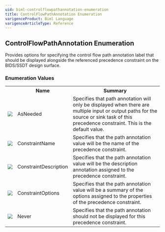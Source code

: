 ```yaml
---
uid: biml-controlflowpathannotation-enumeration
title: ControlFlowPathAnnotation Enumeration
varigenceProduct: Biml Language
varigenceArticleType: Reference
---
```


## ControlFlowPathAnnotation Enumeration<div class="LanguageSummary"><div class ="SummaryItem">Provides options for specifying the control flow path annotation label that should be displayed alongside the referenced precedence constraint on the BIDS/SSDT design surface.</div></div><div class="EnumValueGroup">### Enumeration Values<table id="EnumValue" class="MemberList"><tbody><tr><th class="MemberTypeIconColumnHeader">&nbsp;</th><th class="MemberNameColumnHeader">Name</th><th class="MemberSummaryColumnHeader">Summary</th></tr><tr class="cd0"><td align="center" class="MemberTypeIcon"><img src="enumValue.png"></img></td><td class="MemberName">AsNeeded</td><td class="MemberSummary"><div class ="SummaryItem">Specifies that path annotation will only be displayed when there are multiple input or output paths for the source or sink task of this precedence constraint.  This is the default value.</div></td></tr><tr class="cd1"><td align="center" class="MemberTypeIcon"><img src="enumValue.png"></img></td><td class="MemberName">ConstraintName</td><td class="MemberSummary"><div class ="SummaryItem">Specifies that the path annotation value will be the name of the precedence constraint.</div></td></tr><tr class="cd0"><td align="center" class="MemberTypeIcon"><img src="enumValue.png"></img></td><td class="MemberName">ConstraintDescription</td><td class="MemberSummary"><div class ="SummaryItem">Specifies that the path annotation value will be the description annotation assigned to the precedence constraint.</div></td></tr><tr class="cd1"><td align="center" class="MemberTypeIcon"><img src="enumValue.png"></img></td><td class="MemberName">ConstraintOptions</td><td class="MemberSummary"><div class ="SummaryItem">Specifies that the path annotation value will be a summary of the options assigned to the properties of the precedence constraint.</div></td></tr><tr class="cd0"><td align="center" class="MemberTypeIcon"><img src="enumValue.png"></img></td><td class="MemberName">Never</td><td class="MemberSummary"><div class ="SummaryItem">Specifies that the path annotation should not be displayed for this precedence constraint.</div></td></tr></tbody></table></div>